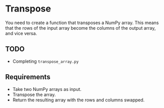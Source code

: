 # Transpose

You need to create a function that transposes a NumPy array. This means that the rows of the input array become the columns of the output array, and vice versa.

## TODO

- Completing `transpose_array.py`

## Requirements

- Take two NumPy arrays as input.
- Transpose the array.
- Return the resulting array with the rows and columns swapped.
